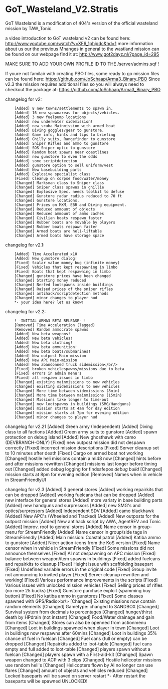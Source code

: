 GoT_Wasteland_V2.Stratis
========================

GoT Wasteland is a modification of 404's version of the official wasteland mission by TAW_Tonic.

a video introduction to GoT wasteland v2 can be found here: http://www.youtube.com/watch?v=XF6_1phigdc&hd=1
more information about us our the previous Mhanges in general to the wastland mission can be found on our webpage
find it at: http://www.got2dayz.nl/?page_id=295

MAKE SURE TO ADD YOUR OWN PROFILE ID TO THE /server/admins.sqf !

If youre not familair with creating PBO files, some ready to go mission files can be found here: https://github.com/JoSchaap/Arma3_Binary_PBO
Since v2.3 the mission requires additional files so you will always need to checkout the package at: https://github.com/JoSchaap/Arma3_Binary_PBO

changelog for v2:

		[Added] 8 new towns/settlements to spawn in.
		[Added] 16 new spawnareas for objects/vehicles.
		[Added] 3 new fuelpump locations
		[Added] new underwater sidemission!
		[Added] new scuba Mainmission with armed boat
		[Added] Diving goggles/gear to gunstore.
		[Added] Game info, hints and tips to briefing
		[Added] Ghilly suits, Rangefinder to gunstore
		[Added] Sniper Rifles and ammo to gunstore
		[Added] SOS Sniper optic to gunstore
		[Added] Random boat spawns near coastlines
		[Added] new gunstore to even the odds
		[Added] some scriptdetection
		[Added] gunstore option to sell uniform/vest
		[Added] New basebuilding parts
		[Added] Explosive specialist class
		[Fixed] Cleanup on corpse food/water/money
		[Changed] Marksman class to Sniper class
		[Changed] Sniper class spawns in ghillie
		[Changed] Explosive Spec. needs toolkit to defuse
		[Changed] Gunstore radar radius reduced to 70 ft
		[Changed] Gunstore locations.
		[Changed] Prices on MXM, EBR and Diving equipment.
		[Changed] Reduced ammount of objects
		[Changed] Reduced ammount of ammo caches
		[Changed] Civilian boats respawn faster
		[Changed] Rubber boats are movable by players
		[Changed] Rubber boats respawn faster
		[Changed] Armed boats are heli-liftable
		[Changed] Armed boats have storage space

changelog for v2.1:

		[Added] Time Accelerated x10
		[Added] New gunstore dialog!
		[Fixed] Scalar value money bug (infinite money)
		[Fixed] Vehicles that kept respawning in limbo
		[Fixed] Boats that kept respawning in limbo
		[Changed] gunstore prices have been changed
		[Changed] Starting money reduced
		[Changed] Nerfed lootspawns inside buildings
		[Changed] Raised prices of the sniper rifles
		[Changed] antihack/scriptdetection methods
		[Changed] minor changes to player hud
		*- your idea here? let us know!

changelog for v2.2:

		! -INITIAL ARMA3 BETA RELEASE- !
		[Removed] Time Acceleration (lagged)
		[Removed] Random ammocrate spawns
		[Added] New beta weapons!
		[Added] New beta vehicles!
		[Added] New beta clothing!
		[Added] New beta ammunition!
		[Added] New beta boats/submarines!
		[Added] New outpost Main-mission
		[Added] New APC Main-mission
		[Added] New abandonned truck sidemission</br/>
		[Fixed] broken vehiclespawns/missions due to beta
		[Fixed] errors in admin menu's
		[Fixed] all respawn issues in limbo
		[Changed] existing mainmissions to new vehicles
		[Changed] existing sidemissions to new vehicles
		[Changed] More time between sidemissions (8min)
		[Changed] More time between mainmissions (15min)
		[Changed] Missions take longer to time-out
		[Changed] new lootspawns in buildings (SMG/Handguns)
		[Changed] mission starts at 4am for day edition
		[Changed] mission starts at 7pm for evening edition
		[Changed] minor changes to player hud


changelog for v2.21
		[Added] Green army (Independent)
		[Added] Diving class to all factions
		[Added] Green army suits to gunstore
		[Added] spawn protection on debug island
		[Added] New ghosthawk with camo (DEVBRANCH-ONLY)
		[Fixed] new outpost mission did not despawn correctly
		[Fixed] incorrect mission descriptions
		[Fixed] Server cleanup set to 10 minutes after death
		[Fixed] Cargo on armed boat not working
		[Changed] hostile heli missions contain a mi48 now
		[Changed] hints before and after missions rewritten
		[Changed] missions last longer before timing out
		[Changed] added debug logging for findsafepos *debug build*
		[Changed] mission starts at 8pm for evening edition
		[Removed] Names when in vehicle in StreamFriendlyUI
		

changelog for v2.3
		[Added] 3 general stores
		[Added] working repairkits that can be dropped
		[Added] working fuelcans that can be dropped
		[Added] new interface for general stores
		[Added] more variaty in base building parts
		[Added] new handguns and surpressors
		[Added] new SMG's and optics/surpressors
		[Added] Independent SDV
		[Added] camo blackhawk
		[Added] New APC's (Wheeled and Tracked)
		[Added] New outposts for the outpost mission
		[Added] New antihack script by AWA, AgentREV and Tonic
		[Added] Improv. roof to general stores
		[Added] Name censor in group-menu for StreamFriendly
		[Added] Name censor in group/side tags in StreamFriendly
		[Added] Main mission: Coastal patrol
		[Added] Katiba ammo to gunstore 
		[Added] Nicer action-icons from the KoS version
		[Fixed] Name censor when in vehicle in StreamFriendly
		[Fixed] Some missions did not announce themselves
		[Fixed] AI not despawning on APC mission
		[Fixed] balance between weapon/item spawns in buildings
		[Fixed] added fuelcans and repairkits to cleanup
		[Fixed] Height issue with scaffolding basepart
		[Fixed] Undefined variable errors in the original code
		[Fixed] Group invite not announcing to invited player
		[Fixed] Server cleanup rewritten and working!
		[Fixed] Various performance improvements in the scripts
		[Fixed] Various issues with unlocked mission vehicles
		[Fixed] Selling prices of rifles (no more 25 bucks)
		[Fixed] Gunstore purchase exploit (spamming buy button)
		[Fixed] No katiba ammo in gunstores
		[Fixed] Some classes spawned with GPS/Radio>br/>
		[Changed] Existing missions now contain random elements
		[Changed] Gametype: changed to SANDBOX 
		[Changed] Survival system from decimals to percentages
		[Changed] hunger/thirst death by HPdrain (not instant)
		[Changed] Food/Water drainage and gain from items
		[Changed] Stores can also be openned from actionmenu
		[Changed] Loot in buildings spawned when player in town
		[Changed] Loot in buildings now respawns after 60mins
		[Changed] Loot in buildings 35% chance of fuel in fuelcan
		[Changed] Fuel cans (full or empty) can be dropped
		[Changed] Repairkits added to loot-table
		[Changed] fuel cans empty and full added to loot-table
		[Changed] players spawn without a fuelcan
		[Changed] players spawn with a First-aid-kit
		[Changed] Spawn weapon changed to ACP with 3 clips
		[Changed] Hostile helicopter missions use random heli's
		[Changed] Helicopters flown by AI no longer can use flares
		[Changed] amount of objects and vehicles reduced
		[Changed] Locked baseparts will be saved on server restart
		*- After restart the baseparts will be spawned UNLOCKED!